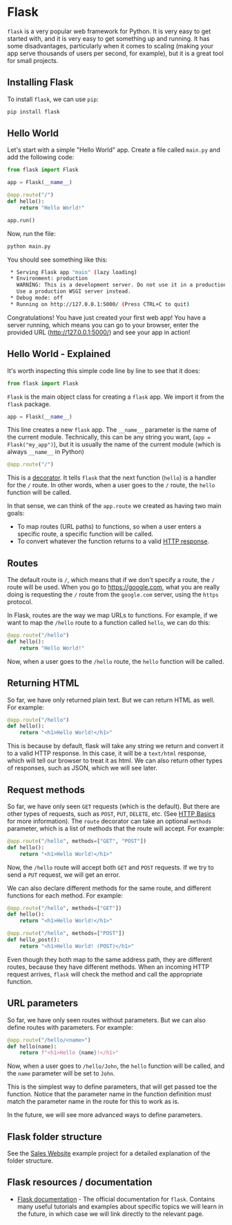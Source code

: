 # Flask

`flask` is a very popular web framework for Python. It is very easy to get started with, and it is very easy to get something up and running. It has some disadvantages, particularly when it comes to scaling (making your app serve thousands of users per second, for example), but it is a great tool for small projects.

## Installing Flask

To install `flask`, we can use `pip`:

```bash
pip install flask
```

## Hello World

Let's start with a simple "Hello World" app. Create a file called `main.py` and add the following code:

```python
from flask import Flask

app = Flask(__name__)

@app.route("/")
def hello():
    return "Hello World!"

app.run()
```

Now, run the file:

```bash
python main.py
```

You should see something like this:

```bash
 * Serving Flask app "main" (lazy loading)
 * Environment: production
   WARNING: This is a development server. Do not use it in a production deployment.
   Use a production WSGI server instead.
 * Debug mode: off
 * Running on http://127.0.0.1:5000/ (Press CTRL+C to quit)
```

Congratulations! You have just created your first web app! You have a server running, which means you can go to your browser, enter the provided URL (<http://127.0.0.1:5000/>) and see your app in action!

## Hello World - Explained

It's worth inspecting this simple code line by line to see that it does:

```python
from flask import Flask
```

`Flask` is the main object class for creating a `flask` app. We import it from the `flask` package.

```python
app = Flask(__name__)
```

This line creates a new `flask` app. The `__name__` parameter is the name of the current module. Technically, this can be any string you want, (`app = Flask("my_app")`), but it is usually the name of the current module (which is always `__name__` in Python)

```python
@app.route("/")
```

This is a [decorator](../03-advanced/functions-decorators.md). It tells `flask` that the next function (`hello`) is a handler for the `/` route. In other words, when a user goes to the `/` route, the `hello` function will be called.

In that sense, we can think of the `app.route` we created as having two main goals:

- To map routes (URL paths) to functions, so when a user enters a specific route, a specific function will be called.
- To convert whatever the function returns to a valid [HTTP response](../05-web/http.md).

## Routes

The default route is `/`, which means that if we don't specify a route, the `/` route will be used. When you go to <https://google.com>, what you are really doing is requesting the `/` route from the `google.com` server, using the `https` protocol.

In Flask, routes are the way we map URLs to functions. For example, if we want to map the `/hello` route to a function called `hello`, we can do this:

```python
@app.route("/hello")
def hello():
    return "Hello World!"
```

Now, when a user goes to the `/hello` route, the `hello` function will be called.

## Returning HTML

So far, we have only returned plain text. But we can return HTML as well. For example:

```python
@app.route("/hello")
def hello():
    return "<h1>Hello World!</h1>"
```

This is because by default, flask will take any string we return and convert it to a valid HTTP response. In this case, it will be a `text/html` response, which will tell our browser to treat it as html. We can also return other types of responses, such as JSON, which we will see later.

## Request methods

So far, we have only seen `GET` requests (which is the default). But there are other types of requests, such as `POST`, `PUT`, `DELETE`, etc. (See [HTTP Basics](../05-web/http.md) for more information). The `route` decorator can take an optional `methods` parameter, which is a list of methods that the route will accept. For example:

```python
@app.route("/hello", methods=["GET", "POST"])
def hello():
    return "<h1>Hello World!</h1>"
```

Now, the `/hello` route will accept both `GET` and `POST` requests. If we try to send a `PUT` request, we will get an error.

We can also declare different methods for the same route, and different functions for each method. For example:

```python
@app.route("/hello", methods=["GET"])
def hello():
    return "<h1>Hello World!</h1>"

@app.route("/hello", methods=["POST"])
def hello_post():
    return "<h1>Hello World! (POST)</h1>"
```

Even though they both map to the same address path, they are different routes, because they have different methods. When an incoming HTTP request arrives, `flask` will check the method and call the appropriate function.

## URL parameters

So far, we have only seen routes without parameters. But we can also define routes with parameters. For example:

```python
@app.route("/hello/<name>")
def hello(name):
    return f"<h1>Hello {name}!</h1>"
```

Now, when a user goes to `/hello/John`, the `hello` function will be called, and the `name` parameter will be set to `John`.

This is the simplest way to define parameters, that will get passed toe the function. Notice that the parameter name in the function definition must match the parameter name in the route for this to work as is.

In the future, we will see more advanced ways to define parameters.

## Flask folder structure

See the [Sales Website](../projects/sales-website/README.md) example project for a detailed explanation of the folder structure.

## Flask resources / documentation

- [Flask documentation](https://flask.palletsprojects.com/en/3.0.x/) - The official documentation for `flask`. Contains many useful tutorials and examples about specific topics we will learn in the future, in which case we will link directly to the relevant page.
